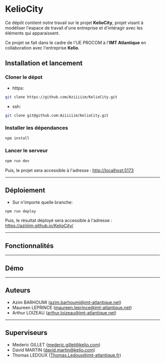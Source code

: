 # KelioCity

Ce dépôt contient notre travail sur le projet **KelioCity**, projet visant à modéliser l'espace de travail d'une entreprise et d'intéragir avec les éléments qui apparaissent.

Ce projet se fait dans le cadre de l'UE PROCOM à l'**IMT Atlantique** en collaboration avec l'entreprise **Kelio**. 

## Installation et lancement

### Cloner le dépot

- https:
```bash
git clone https://github.com/Aziiiiim/KelioCity.git
```

- ssh:
```bash
git clone git@github.com:Aziiiiim/KelioCity.git
```

### Installer les dépendances
```bash
npm install
```

### Lancer le serveur
```bash
npm run dev
```

Puis, le projet sera accessible à l'adresse : <http://localhost:5173>

---

## Déploiement
- Sur n'importe quelle branche:
```bash
npm run deploy
```
Puis, le résultat déployé sera accessible à l'adresse : <https://aziiiiim.github.io/KelioCity/>

---

## Fonctionnalités

---

## Démo

---

## Auteurs

- Azim BARHOUMI (azim.barhoumi@imt-atlantique.net)
- Maureen LEPRINCE (maureen.leprince@imt-atlantique.net)
- Arthur LOIZEAU (arthur.loizeau@imt-atlantique.net)

---

## Superviseurs

- Mederic GILLET (mederic.gillet@kelio.com)
- David MARTIN (david.martin@kelio.com)
- Thomas LEDOUX (Thomas.Ledoux@imt-atlantique.fr)
